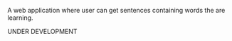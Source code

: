 A web application where user can get sentences containing words the are learning.

UNDER DEVELOPMENT
